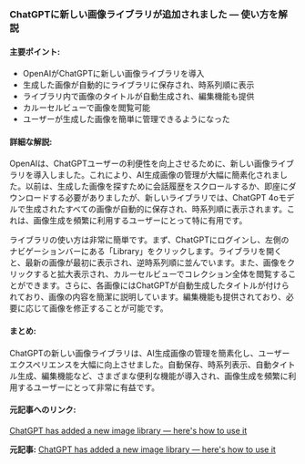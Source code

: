 ### ChatGPTに新しい画像ライブラリが追加されました — 使い方を解説

#### 主要ポイント:
- OpenAIがChatGPTに新しい画像ライブラリを導入
- 生成した画像が自動的にライブラリに保存され、時系列順に表示
- ライブラリ内で画像のタイトルが自動生成され、編集機能も提供
- カルーセルビューで画像を閲覧可能
- ユーザーが生成した画像を簡単に管理できるようになった

#### 詳細な解説:
OpenAIは、ChatGPTユーザーの利便性を向上させるために、新しい画像ライブラリを導入しました。これにより、AI生成画像の管理が大幅に簡素化されました。以前は、生成した画像を探すために会話履歴をスクロールするか、即座にダウンロードする必要がありましたが、新しいライブラリでは、ChatGPT 4oモデルで生成されたすべての画像が自動的に保存され、時系列順に表示されます。これは、画像生成を頻繁に利用するユーザーにとって特に有用です。

ライブラリの使い方は非常に簡単です。まず、ChatGPTにログインし、左側のナビゲーションバーにある「Library」をクリックします。ライブラリを開くと、最新の画像が最初に表示され、逆時系列順に並んでいます。また、画像をクリックすると拡大表示され、カルーセルビューでコレクション全体を閲覧することができます。さらに、各画像にはChatGPTが自動生成したタイトルが付けられており、画像の内容を簡潔に説明しています。編集機能も提供されており、必要に応じて画像を修正することが可能です。

#### まとめ:
ChatGPTの新しい画像ライブラリは、AI生成画像の管理を簡素化し、ユーザーエクスペリエンスを大幅に向上させました。自動保存、時系列表示、自動タイトル生成、編集機能など、さまざまな便利な機能が導入され、画像生成を頻繁に利用するユーザーにとって非常に有益です。

#### 元記事へのリンク:
[ChatGPT has added a new image library — here's how to use it](リンク先URL)

**元記事:** [ChatGPT has added a new image library — here's how to use it](https://tech.yahoo.com/ai/articles/chatgpt-added-image-library-heres-081500072.html)